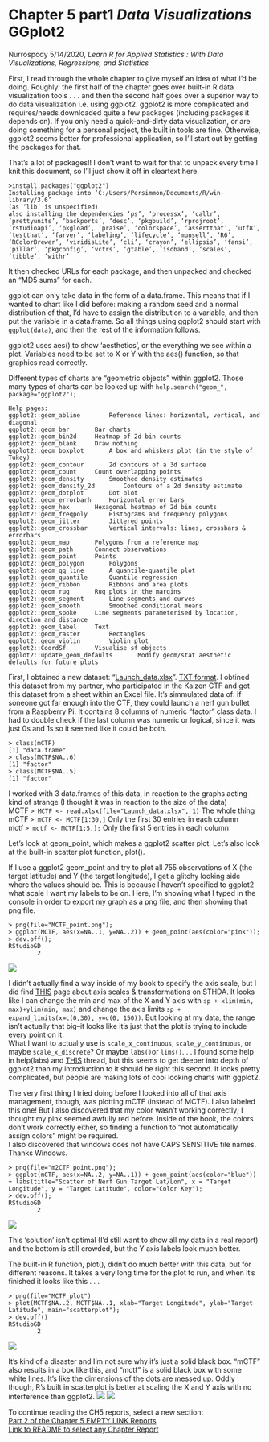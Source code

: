 Chapter 5 part1 *Data Visualizations* GGplot2
================
Nurrospody
5/14/2020, *Learn R for Applied Statistics : With Data Visualizations,
Regressions, and Statistics*

First, I read through the whole chapter to give myself an idea of what
I’d be doing. Roughly: the first half of the chapter goes over
built-in R data visualization tools . . . and then the second half goes
over a superior way to do data visualization i.e. using ggplot2. ggplot2
is more complicated and requires/needs downloaded quite a few packages
(including packages it depends on). If you only need a quick-and-dirty
data visualization, or are doing something for a personal project, the
built in tools are fine. Otherwise, ggplot2 seems better for
professional application, so I’ll start out by getting the packages for
that.

That’s a lot of packages\!\! I don’t want to wait for that to unpack
every time I knit this document, so I’ll just show it off in cleartext
here.

    >install.packages("ggplot2")
    Installing package into ‘C:/Users/Persimmon/Documents/R/win-library/3.6’
    (as ‘lib’ is unspecified)
    also installing the dependencies ‘ps’, ‘processx’, ‘callr’, ‘prettyunits’, ‘backports’, ‘desc’, ‘pkgbuild’, ‘rprojroot’, ‘rstudioapi’, ‘pkgload’, ‘praise’, ‘colorspace’, ‘assertthat’, ‘utf8’, ‘testthat’, ‘farver’, ‘labeling’, ‘lifecycle’, ‘munsell’, ‘R6’, ‘RColorBrewer’, ‘viridisLite’, ‘cli’, ‘crayon’, ‘ellipsis’, ‘fansi’, ‘pillar’, ‘pkgconfig’, ‘vctrs’, ‘gtable’, ‘isoband’, ‘scales’, ‘tibble’, ‘withr’

It then checked URLs for each package, and then unpacked and checked an
“MD5 sums” for each.

ggplot can only take data in the form of a data.frame. This means that
if I wanted to chart like I did before: making a random seed and a
normal distribution of that, I’d have to assign the distribution to a
variable, and then put the variable in a data.frame. So all things using
ggplot2 should start with `ggplot(data)`, and then the rest of the
information follows.

ggplot2 uses aes() to show ‘aesthetics’, or the everything we see within
a plot. Variables need to be set to X or Y with the aes() function, so
that graphics read correctly.

Different types of charts are “geometric objects” within ggplot2. Those
many types of charts can be looked up with `help.search("geom_",
package="ggplot2");`

    Help pages:
    ggplot2::geom_abline        Reference lines: horizontal, vertical, and diagonal
    ggplot2::geom_bar       Bar charts
    ggplot2::geom_bin2d     Heatmap of 2d bin counts
    ggplot2::geom_blank     Draw nothing
    ggplot2::geom_boxplot       A box and whiskers plot (in the style of Tukey)
    ggplot2::geom_contour       2d contours of a 3d surface
    ggplot2::geom_count     Count overlapping points
    ggplot2::geom_density       Smoothed density estimates
    ggplot2::geom_density_2d        Contours of a 2d density estimate
    ggplot2::geom_dotplot       Dot plot
    ggplot2::geom_errorbarh     Horizontal error bars
    ggplot2::geom_hex       Hexagonal heatmap of 2d bin counts
    ggplot2::geom_freqpoly      Histograms and frequency polygons
    ggplot2::geom_jitter        Jittered points
    ggplot2::geom_crossbar      Vertical intervals: lines, crossbars & errorbars
    ggplot2::geom_map       Polygons from a reference map
    ggplot2::geom_path      Connect observations
    ggplot2::geom_point     Points
    ggplot2::geom_polygon       Polygons
    ggplot2::geom_qq_line       A quantile-quantile plot
    ggplot2::geom_quantile      Quantile regression
    ggplot2::geom_ribbon        Ribbons and area plots
    ggplot2::geom_rug       Rug plots in the margins
    ggplot2::geom_segment       Line segments and curves
    ggplot2::geom_smooth        Smoothed conditional means
    ggplot2::geom_spoke     Line segments parameterised by location, direction and distance
    ggplot2::geom_label     Text
    ggplot2::geom_raster        Rectangles
    ggplot2::geom_violin        Violin plot
    ggplot2::CoordSf        Visualise sf objects
    ggplot2::update_geom_defaults       Modify geom/stat aesthetic defaults for future plots

First, I obtained a new dataset:
“[Launch\_data.xlsx](https://github.com/Nurrospody/SOURCE-Statistics-ILC/blob/master/data_sources/Launch_data.xlsx)”.
[TXT
format](https://github.com/Nurrospody/SOURCE-Statistics-ILC/blob/master/data_sources/MCTF.txt).
I obtined this dataset from my partner, who participated in the Kaizen
CTF and got this dataset from a sheet within an Excel file. It’s
simmulated data of: if soneone got far enough into the CTF, they could
launch a nerf gun bullet from a Raspberry Pi. It contains 8 columns of
numeric “factor” class data. I had to double check if the last column
was numeric or logical, since it was just 0s and 1s so it seemed like it
could be both.

    > class(mCTF)
    [1] "data.frame"
    > class(MCTF$NA..6)
    [1] "factor"
    > class(MCTF$NA..5)
    [1] "factor"

I worked with 3 data.frames of this data, in reaction to the graphs
acting kind of strange (I thought it was in reaction to the size of the
data)  
MCTF `> MCTF <- read.xlsx(file="Launch_data.xlsx", 1)` The whole thing  
mCTF `> mCTF <- MCTF[1:30,]` Only the first 30 entries in each column  
mctf `> mctf <- MCTF[1:5,];` Only the first 5 entries in each column

Let’s look at geom\_point, which makes a ggplot2 scatter plot. Let’s
also look at the built-in scatter plot function, plot().

If I use a ggplot2 geom\_point and try to plot all 755 observations of X
(the target latitude) and Y (the target longitude), I get a glitchy
looking side where the values should be. This is because I haven’t
specified to ggplot2 what scale I want my labels to be on. Here, I’m
showing what I typed in the console in order to export my graph as a png
file, and then showing that png file.

    > png(file="MCTF_point.png");
    > ggplot(MCTF, aes(x=NA..1, y=NA..2)) + geom_point(aes(color="pink"));
    > dev.off();
    RStudioGD 
            2 

![](../data_sources/MCTF_point.png)

I didn’t actually find a way inside of my book to specify the axis
scale, but I did find
[THIS](http://www.sthda.com/english/wiki/ggplot2-axis-scales-and-transformations)
page about axis scales & transformations on STHDA. It looks like I can
change the min and max of the X and Y axis with `sp + xlim(min,
max)+ylim(min, max)` and change the axis limits `sp +
expand_limits(x=c(0,30), y=c(0, 150))`. But looking at my data, the
range isn’t actually that big–it looks like it’s just that the plot is
trying to include every point on it.  
What I want to actually use is `scale_x_continuous`,
`scale_y_continuous`, or maybe `scale_x_discrete`? Or maybe `labs()`or
`lims()`. . . I found some help in help(labs) and
[THIS](https://stackoverflow.com/questions/14428887/overflowing-x-axis-ggplot2)
thread, but this seems to get deeper into depth of ggplot2 than my
introduction to it should be right this second. It looks pretty
complicated, but people are making lots of cool looking charts with
ggplot2.

The very first thing I tried doing before I looked into all of that axis
management, though, was plotting mCTF (instead of MCTF). I also labeled
this one\! But I also discovered that my color wasn’t working correctly;
I thought my pink seemed awfully red before. Inside of the book, the
colors don’t work correctly either, so finding a function to “not
automatically assign colors” might be required.  
I also discovered that windows does not have CAPS SENSITIVE file names.
Thanks Windows.

    > png(file="m2CTF_point.png");
    > ggplot(mCTF, aes(x=NA..2, y=NA..1)) + geom_point(aes(color="blue")) + labs(title="Scatter of Nerf Gun Target Lat/Lon", x = "Target Longitude", y = "Target Latitude", color="Color Key");
    > dev.off();
    RStudioGD 
            2 

![](../data_sources/m2CTF_point.png)

This ‘solution’ isn’t optimal (I’d still want to show all my data in a
real report) and the bottom is still crowded, but the Y axis labels look
much better.

The built-in R function, plot(), didn’t do much better with this data,
but for different reasons. It takes a very long time for the plot to
run, and when it’s finished it looks like this . . .

    > png(file="MCTF_plot")
    > plot(MCTF$NA..2, MCTF$NA..1, xlab="Target Longitude", ylab="Target Latitude", main="scatterplot");
    > dev.off()
    RStudioGD 
            2 

![](../data_sources/MCTF_plot.png)

It’s kind of a disaster and I’m not sure why it’s just a solid black
box. “mCTF” also results in a box like this, and “mctf” is a solid black
box with some white lines. It’s like the dimensions of the dots are
messed up. Oddly though, R’s built in scatterplot is better at scaling
the X and Y axis with no interference than ggplot2.
![](../data_sources/m2CTF_plot.png) ![](../data_sources/m3ctf_plot.png)

To continue reading the CH5 reports, select a new section:  
[Part 2 of the Chapter 5 EMPTY LINK
Reports](https://github.com/Nurrospody/SOURCE-Statistics-ILC/blob/master/Chapter%20Reports/CH5-part2.md)  
[Link to README to select any Chapter
Report](https://github.com/Nurrospody/SOURCE-Statistics-ILC/blob/master/README.md)
